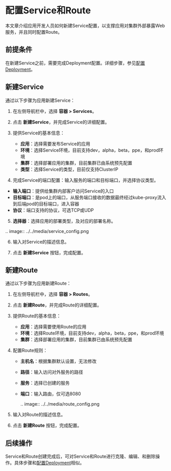 # 配置Service和Route

本文章介绍应用开发人员如何新建Service配置，以支撑应用对集群外部暴露Web服务，并且同时配置Route。

## 前提条件

在新建Service之前，需要完成Deployment配置。详细步骤，参见[配置Deployment](configuring_deployment)。

## 新建Service

通过以下步骤为应用新建Service：

1. 在左侧导航栏中，选择 **容器 > Services**。

2. 点击 **新建Service**，并完成Service的详细配置。

3. 提供Service的基本信息：

   - **应用**：选择需要发布Service的应用
   - **环境**：选择Service环境，目前支持dev，alpha，beta，ppe，和prod环境
   - **集群**：选择部署应用的集群，目前集群已由系统预先配置
   - **类型**：选择Service的类型，目前仅支持ClusterIP

4. 完成Service的端口配置：输入服务的端口和目标端口，并选择协议类型。

  - **输入端口**：提供给集群内部客户访问Service的入口
  - **目标端口**：是pod上的端口，从服务端口接收的数据最终经过kube-proxy流入到后端pod的目标端口，进入容器
  - **协议**：端口支持的协议，可选TCP或UDP

5. **选择器**：选择应用的部署类型，及对应的部署名称。

  .. image:: ../../media/service_config.png

6. 输入对Service的描述信息。

7. 点击 **新建Service** 按钮，完成配置。

## 新建Route

通过以下步骤为应用新建Route：

1. 在左侧导航栏中，选择 **容器 > Routes**。

2. 点击 **新建Route**，并完成Route的详细配置。

3. 提供Route的基本信息：

   - **应用**：选择需要使用Route的应用
   - **环境**：选择Route环境，目前支持dev，alpha，beta，ppe，和prod环境
   - **集群**：选择部署应用的集群，目前集群已由系统预先配置

4. 配置Route规则：

   - **主机名**：根据集群默认设置，无法修改

   - **路径**：输入访问对外服务的路径

   - **服务**：选择已创建的服务

   - **端口**：输入路由，仅可选8080

     .. image:: ../../media/route_config.png

5. 输入对Route的描述信息。

6. 点击 **新建Route** 按钮，完成配置。

## 后续操作

Service和Route创建完成后，可对Service和Route进行克隆、编辑、和删除操作。具体步骤和[配置Deployment](configuring_deployment)相似。

<!--end-->